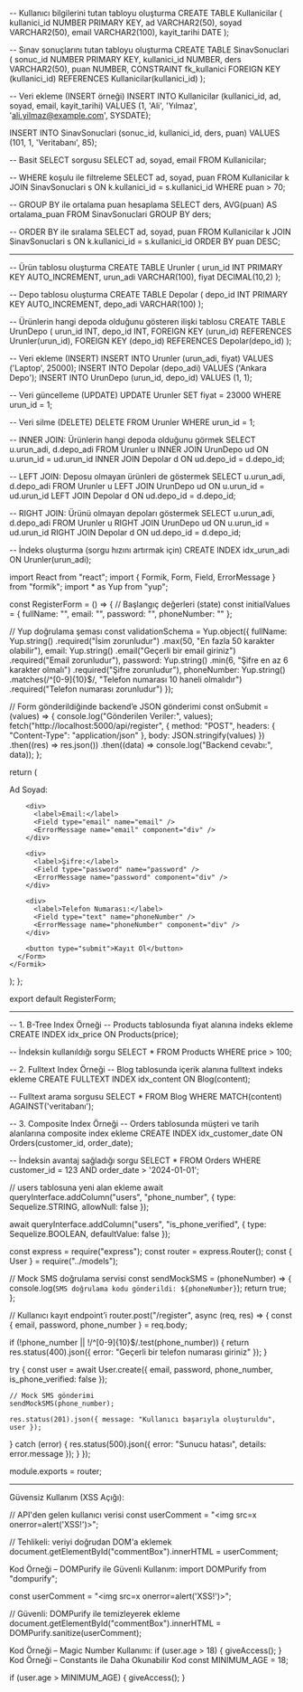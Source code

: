 -- Kullanıcı bilgilerini tutan tabloyu oluşturma
CREATE TABLE Kullanicilar (
    kullanici_id NUMBER PRIMARY KEY,
    ad VARCHAR2(50),
    soyad VARCHAR2(50),
    email VARCHAR2(100),
    kayit_tarihi DATE
);

-- Sınav sonuçlarını tutan tabloyu oluşturma
CREATE TABLE SinavSonuclari (
    sonuc_id NUMBER PRIMARY KEY,
    kullanici_id NUMBER,
    ders VARCHAR2(50),
    puan NUMBER,
    CONSTRAINT fk_kullanici FOREIGN KEY (kullanici_id) REFERENCES Kullanicilar(kullanici_id)
);

-- Veri ekleme (INSERT örneği)
INSERT INTO Kullanicilar (kullanici_id, ad, soyad, email, kayit_tarihi)
VALUES (1, 'Ali', 'Yılmaz', 'ali.yilmaz@example.com', SYSDATE);

INSERT INTO SinavSonuclari (sonuc_id, kullanici_id, ders, puan)
VALUES (101, 1, 'Veritabanı', 85);

-- Basit SELECT sorgusu
SELECT ad, soyad, email 
FROM Kullanicilar;

-- WHERE koşulu ile filtreleme
SELECT ad, soyad, puan 
FROM Kullanicilar k
JOIN SinavSonuclari s ON k.kullanici_id = s.kullanici_id
WHERE puan > 70;

-- GROUP BY ile ortalama puan hesaplama
SELECT ders, AVG(puan) AS ortalama_puan
FROM SinavSonuclari
GROUP BY ders;

-- ORDER BY ile sıralama
SELECT ad, soyad, puan
FROM Kullanicilar k
JOIN SinavSonuclari s ON k.kullanici_id = s.kullanici_id
ORDER BY puan DESC;

----------------------------------------------------------

-- Ürün tablosu oluşturma
CREATE TABLE Urunler (
    urun_id INT PRIMARY KEY AUTO_INCREMENT,
    urun_adi VARCHAR(100),
    fiyat DECIMAL(10,2)
);

-- Depo tablosu oluşturma
CREATE TABLE Depolar (
    depo_id INT PRIMARY KEY AUTO_INCREMENT,
    depo_adi VARCHAR(100)
);

-- Ürünlerin hangi depoda olduğunu gösteren ilişki tablosu
CREATE TABLE UrunDepo (
    urun_id INT,
    depo_id INT,
    FOREIGN KEY (urun_id) REFERENCES Urunler(urun_id),
    FOREIGN KEY (depo_id) REFERENCES Depolar(depo_id)
);

-- Veri ekleme (INSERT)
INSERT INTO Urunler (urun_adi, fiyat) VALUES ('Laptop', 25000);
INSERT INTO Depolar (depo_adi) VALUES ('Ankara Depo');
INSERT INTO UrunDepo (urun_id, depo_id) VALUES (1, 1);

-- Veri güncelleme (UPDATE)
UPDATE Urunler
SET fiyat = 23000
WHERE urun_id = 1;

-- Veri silme (DELETE)
DELETE FROM Urunler
WHERE urun_id = 1;

-- INNER JOIN: Ürünlerin hangi depoda olduğunu görmek
SELECT u.urun_adi, d.depo_adi
FROM Urunler u
INNER JOIN UrunDepo ud ON u.urun_id = ud.urun_id
INNER JOIN Depolar d ON ud.depo_id = d.depo_id;

-- LEFT JOIN: Deposu olmayan ürünleri de göstermek
SELECT u.urun_adi, d.depo_adi
FROM Urunler u
LEFT JOIN UrunDepo ud ON u.urun_id = ud.urun_id
LEFT JOIN Depolar d ON ud.depo_id = d.depo_id;

-- RIGHT JOIN: Ürünü olmayan depoları göstermek
SELECT u.urun_adi, d.depo_adi
FROM Urunler u
RIGHT JOIN UrunDepo ud ON u.urun_id = ud.urun_id
RIGHT JOIN Depolar d ON ud.depo_id = d.depo_id;

-- İndeks oluşturma (sorgu hızını artırmak için)
CREATE INDEX idx_urun_adi ON Urunler(urun_adi);

import React from "react";
import { Formik, Form, Field, ErrorMessage } from "formik";
import * as Yup from "yup";

const RegisterForm = () => {
  // Başlangıç değerleri (state)
  const initialValues = {
    fullName: "",
    email: "",
    password: "",
    phoneNumber: ""
  };

  // Yup doğrulama şeması
  const validationSchema = Yup.object({
    fullName: Yup.string()
      .required("İsim zorunludur")
      .max(50, "En fazla 50 karakter olabilir"),
    email: Yup.string()
      .email("Geçerli bir email giriniz")
      .required("Email zorunludur"),
    password: Yup.string()
      .min(6, "Şifre en az 6 karakter olmalı")
      .required("Şifre zorunludur"),
    phoneNumber: Yup.string()
      .matches(/^[0-9]{10}$/, "Telefon numarası 10 haneli olmalıdır")
      .required("Telefon numarası zorunludur")
  });

  // Form gönderildiğinde backend’e JSON gönderimi
  const onSubmit = (values) => {
    console.log("Gönderilen Veriler:", values);
    fetch("http://localhost:5000/api/register", {
      method: "POST",
      headers: { "Content-Type": "application/json" },
      body: JSON.stringify(values)
    })
      .then((res) => res.json())
      .then((data) => console.log("Backend cevabı:", data));
  };

  return (
    <Formik
      initialValues={initialValues}
      validationSchema={validationSchema}
      onSubmit={onSubmit}
    >
      <Form>
        <div>
          <label>Ad Soyad:</label>
          <Field type="text" name="fullName" />
          <ErrorMessage name="fullName" component="div" />
        </div>

        <div>
          <label>Email:</label>
          <Field type="email" name="email" />
          <ErrorMessage name="email" component="div" />
        </div>

        <div>
          <label>Şifre:</label>
          <Field type="password" name="password" />
          <ErrorMessage name="password" component="div" />
        </div>

        <div>
          <label>Telefon Numarası:</label>
          <Field type="text" name="phoneNumber" />
          <ErrorMessage name="phoneNumber" component="div" />
        </div>

        <button type="submit">Kayıt Ol</button>
      </Form>
    </Formik>
  );
};

export default RegisterForm;

-----------------------------------------------------
-- 1. B-Tree Index Örneği
-- Products tablosunda fiyat alanına indeks ekleme
CREATE INDEX idx_price ON Products(price);

-- İndeksin kullanıldığı sorgu
SELECT * 
FROM Products 
WHERE price > 100;

-- 2. Fulltext Index Örneği
-- Blog tablosunda içerik alanına fulltext indeks ekleme
CREATE FULLTEXT INDEX idx_content ON Blog(content);

-- Fulltext arama sorgusu
SELECT * 
FROM Blog 
WHERE MATCH(content) AGAINST('veritabanı');

-- 3. Composite Index Örneği
-- Orders tablosunda müşteri ve tarih alanlarına composite index ekleme
CREATE INDEX idx_customer_date ON Orders(customer_id, order_date);

-- İndeksin avantaj sağladığı sorgu
SELECT * 
FROM Orders 
WHERE customer_id = 123 AND order_date > '2024-01-01';

// users tablosuna yeni alan ekleme
await queryInterface.addColumn("users", "phone_number", {
  type: Sequelize.STRING,
  allowNull: false
});

await queryInterface.addColumn("users", "is_phone_verified", {
  type: Sequelize.BOOLEAN,
  defaultValue: false
});

const express = require("express");
const router = express.Router();
const { User } = require("../models");

// Mock SMS doğrulama servisi
const sendMockSMS = (phoneNumber) => {
  console.log(`SMS doğrulama kodu gönderildi: ${phoneNumber}`);
  return true;
};

// Kullanıcı kayıt endpoint’i
router.post("/register", async (req, res) => {
  const { email, password, phone_number } = req.body;

  if (!phone_number || !/^[0-9]{10}$/.test(phone_number)) {
    return res.status(400).json({ error: "Geçerli bir telefon numarası giriniz" });
  }

  try {
    const user = await User.create({
      email,
      password,
      phone_number,
      is_phone_verified: false
    });

    // Mock SMS gönderimi
    sendMockSMS(phone_number);

    res.status(201).json({ message: "Kullanıcı başarıyla oluşturuldu", user });
  } catch (error) {
    res.status(500).json({ error: "Sunucu hatası", details: error.message });
  }
});

module.exports = router;

----------------------------------------------
Güvensiz Kullanım (XSS Açığı):

// API'den gelen kullanıcı verisi
const userComment = "<img src=x onerror=alert('XSS!')>";

// Tehlikeli: veriyi doğrudan DOM'a eklemek
document.getElementById("commentBox").innerHTML = userComment;

Kod Örneği – DOMPurify ile Güvenli Kullanım:
import DOMPurify from "dompurify";

const userComment = "<img src=x onerror=alert('XSS!')>";

// Güvenli: DOMPurify ile temizleyerek ekleme
document.getElementById("commentBox").innerHTML = DOMPurify.sanitize(userComment);

Kod Örneği – Magic Number Kullanımı:
if (user.age > 18) {
  giveAccess();
}
Kod Örneği – Constants ile Daha Okunabilir Kod
const MINIMUM_AGE = 18;

if (user.age > MINIMUM_AGE) {
  giveAccess();
}






























